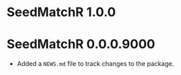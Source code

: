 # SeedMatchR 1.0.0

# SeedMatchR 0.0.0.9000

* Added a `NEWS.md` file to track changes to the package.
